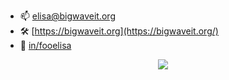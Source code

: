 - 📫 [elisa@bigwaveit.org](elisa@bigwaveit.org)
- 🛠️ [https://bigwaveit.org](https://bigwaveit.org/)
- 🏢 [in/fooelisa](https://www.linkedin.com/in/fooelisa/)

<p align="center">
  <a href="https://skillicons.dev">
    <img src="https://skillicons.dev/icons?i=ansible,aws,bash,bitbucket,cloudflare,docker,gcp,github,githubactions,gitlab,gmail,go,grafana,graphql,heroku,html,jenkins,kubernetes,latex,linux,nginx,perl,php,postgres,prometheus,py,rabbitmq,raspberrypi,redis,sentry,vim,vscode" />
  </a>
</p>

<!--
**fooelisa/fooelisa** is a ✨ _special_ ✨ repository because its `README.md` (this file) appears on your GitHub profile.

Here are some ideas to get you started:

- 🔭 I’m currently working on ...
- 🌱 I’m currently learning ...
- 👯 I’m looking to collaborate on ...
- 🤔 I’m looking for help with ...
- 💬 Ask me about ...
- 📫 How to reach me: ...
- 😄 Pronouns: ...
- ⚡ Fun fact: ...
-->
